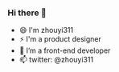 ### Hi there 👋 

- 😄 I'm zhouyi311
- ⚡ I'm a product designer
- 🔭 I’m a front-end developer
- 📫 twitter: @zhouyi311
